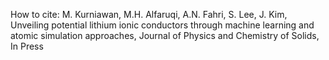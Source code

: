 How to cite: M. Kurniawan, M.H. Alfaruqi, A.N. Fahri, S. Lee, J. Kim, Unveiling potential lithium ionic conductors through machine learning and atomic simulation approaches, Journal of Physics and Chemistry of Solids, In Press
